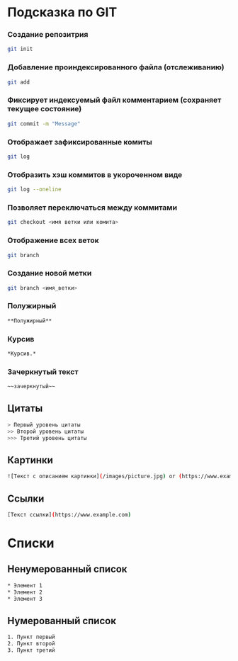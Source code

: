 # Подсказка по GIT

### Создание репозитрия
```sh
git init
```
### Добавление проиндексированного файла (отслеживанию)
```sh
git add
```
### Фиксирует индексуемый файл комментарием (сохраняет текущее состояние)
```sh
git commit -m "Message"
```
### Отображает зафиксированные комиты
```sh
git log
```
### Отобразить хэш коммитов в укороченном виде
```sh
git log --oneline
```
### Позволяет переключаться между коммитами
```sh
git checkout <имя ветки или комита>
```
### Отображение всех веток
```sh
git branch
```
### Создание новой метки
```sh
git branch <имя_ветки>
```
### Полужирный
```sh
**Полужирный**
```
### Курсив
```sh
*Курсив.*
```
### Зачеркнутый текст
```sh
~~зачеркнутый~~
```
## Цитаты
```sh
> Первый уровень цитаты
>> Второй уровень цитаты
>>> Третий уровень цитаты
```

## Картинки
```sh
![Текст с описанием картинки](/images/picture.jpg) or (https://www.example.com/image.jpg)
```
## Ссылки
```sh
[Текст ссылки](https://www.example.com)
```

# Списки
## Ненумерованный список
```sh
* Элемент 1
* Элемент 2
* Элемент 3
```
## Нумерованный список
```sh
1. Пункт первый
2. Пункт второй
3. Пункт третий
```

